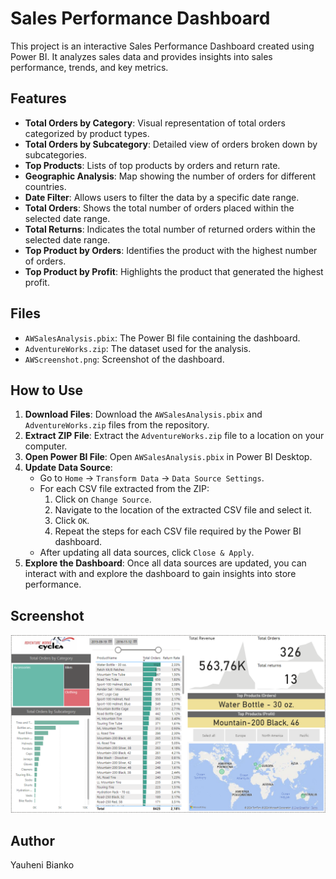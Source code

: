 # Sales Performance Dashboard

This project is an interactive Sales Performance Dashboard created using Power BI. It analyzes sales data and provides insights into sales performance, trends, and key metrics.

## Features
- **Total Orders by Category**: Visual representation of total orders categorized by product types.
- **Total Orders by Subcategory**: Detailed view of orders broken down by subcategories.
- **Top Products**: Lists of top products by orders and return rate.
- **Geographic Analysis**: Map showing the number of orders for different countries.
- **Date Filter**: Allows users to filter the data by a specific date range.
- **Total Orders**: Shows the total number of orders placed within the selected date range.
- **Total Returns**: Indicates the total number of returned orders within the selected date range.
- **Top Product by Orders**: Identifies the product with the highest number of orders.
- **Top Product by Profit**: Highlights the product that generated the highest profit.

## Files
- `AWSalesAnalysis.pbix`: The Power BI file containing the dashboard.
- `AdventureWorks.zip`: The dataset used for the analysis.
- `AWScreenshot.png`: Screenshot of the dashboard.

## How to Use
1. **Download Files**: Download the `AWSalesAnalysis.pbix` and `AdventureWorks.zip` files from the repository.
2. **Extract ZIP File**: Extract the `AdventureWorks.zip` file to a location on your computer.
3. **Open Power BI File**: Open `AWSalesAnalysis.pbix` in Power BI Desktop.
4. **Update Data Source**:
   - Go to `Home` -> `Transform Data` -> `Data Source Settings`.
   - For each CSV file extracted from the ZIP:
     1. Click on `Change Source`.
     2. Navigate to the location of the extracted CSV file and select it.
     3. Click `OK`.
     4. Repeat the steps for each CSV file required by the Power BI dashboard.
   - After updating all data sources, click `Close & Apply`.
5. **Explore the Dashboard**: Once all data sources are updated, you can interact with and explore the dashboard to gain insights into store performance.
   
## Screenshot
![Sales Performance Dashboard](AWScreenshot.png)

## Author
Yauheni Bianko
